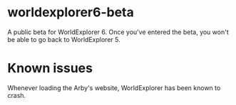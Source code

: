 # worldexplorer6-beta
A public beta for WorldExplorer 6. Once you've entered the beta, you won't be able to go back to WorldExplorer 5.

# Known issues
Whenever loading the Arby's website, WorldExplorer has been known to crash.
